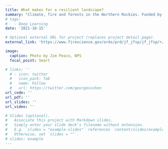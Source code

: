 ```yaml
---
title: What makes for a resilient landscape?
summary: "Climate, fire and forests in the Northern Rockies. Funded by Joint Fire Science Program. Photo: Jim Peaco, NPS"
# tags:
#   - Deep Learning
date: '2021-10-15'

# Optional external URL for project (replaces project detail page).
external_link: 'https://www.firescience.gov/ords/prd/jf_jfsp/jf_jfsp/r/jfspublic/jfsp-research-product-search-detail?p28_jdbid=3760&session=9793092189726'

image:
  caption: Photo by Jim Peaco, NPS
  focal_point: Smart

# links: ''
  # - icon: twitter
  #   icon_pack: fab
  #   name: Follow
  #   url: https://twitter.com/georgecushen
url_code: ''
url_pdf: ''
url_slides: ''
url_video: ''

# Slides (optional).
#   Associate this project with Markdown slides.
#   Simply enter your slide deck's filename without extension.
#   E.g. `slides = "example-slides"` references `content/slides/example-slides.md`.
#   Otherwise, set `slides = ""`.
# slides: example
---
```

